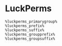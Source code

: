 # LuckPerms

```text
%luckperms_primarygroup%
%luckperms_prefix%
%luckperms_suffix%
%luckperms_groupprefix%
%luckperms_groupsuffix%
```

